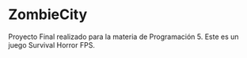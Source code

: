 # ZombieCity
 Proyecto Final realizado para la materia de Programación 5.
 Este es un juego Survival Horror FPS.
